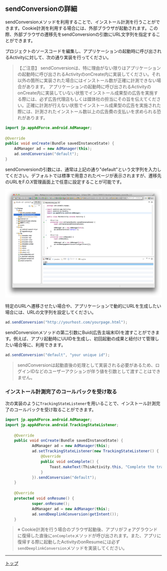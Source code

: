 ## sendConversionの詳細

sendConversionメソッドを利用することで、インストール計測を行うことができます。Cookie計測を利用する場合には、外部ブラウザが起動されます。この際、外部ブラウザの遷移先をsendConversionの引数にURL文字列を指定することができます。

プロジェクトのソースコードを編集し、アプリケーションの起動時に呼び出されるActivityに対して、次の通り実装を行ってください。

> 【ご注意】
sendConversionは、特に理由がない限りはアプリケーションの起動時に呼び出されるActivityのonCreate内に実装してください。それ以外の箇所に実装された場合にはインストール数が正確に計測できない場合があります。
アプリケーションの起動時に呼び出されるActivityのonCreate内に実装していない状態でインストール成果型の広告を実施する際には、必ず広告代理店もしくは媒体社の担当にその旨を伝えてください。正確に計測が行えない状態でインストール成果型の広告を実施された際には、計測されたインストール数以上の広告費の支払いを求められる恐れがあります。


```java
import jp.appAdForce.android.AdManager;

@Override
public void onCreate(Bundle savedInstanceState) {
	AdManager ad = new AdManager(this);
	ad.sendConversion("default");
}
```


sendConversionの引数には、通常は上記の通り"default"という文字列を入力してください。デフォルトでは標準で用意されたページが表示されますが、遷移先のURLをF.O.X管理画面上で任意に設定することが可能です。

![sendConversion01](./img01.png)

特定のURLヘ遷移させたい場合や、アプリケーションで動的にURLを生成したい場合には、URLの文字列を設定してください。

```java
ad.sendConversion("http://yourhost.com/yourpage.html");
```

sendConversionメソッドの第二引数にBuid(広告主端末ID)を渡すことができます。例えば、アプリ起動時にUUIDを生成し、初回起動の成果と紐付けて管理したい場合等に、利用できます。

```java
ad.sendConversion("default", "your unique id");
```
> sendConversionは起動直後の処理として実装される必要があるため、ログインIDなどのユーザーアクションが伴う値を引数として渡すことはできません。

### インストール計測完了のコールバックを受け取る

次の実装のように`TrackingStateListener`を用いることで、インストール計測完了のコールバックを受け取ることができます。

```java
import jp.appAdForce.android.AdManager;
import jp.appAdForce.android.TrackingStateListener;

	@Override
	public void onCreate(Bundle savedInstanceState) {
			AdManager ad = new AdManager(this);
			ad.setTrackingStateListener(new TrackingStateListener() {
				@Override
				public void onComplete() {
					Toast.makeText(ThisActivity.this, "Complete the tracking", Toast.LENGTH_LONG).show();
				}
			}).sendConversion("default");
	}

	@Override
	protected void onResume() {
			super.onResume();
			AdManager ad = new AdManager(this);
			ad.sendDeeplinkConversion(getIntent());
	}
```

> ※ Cookie計測を行う場合のブラウザ起動後、アプリがフォアグラウンドに復帰した直後に`onComplete`メソッドが呼び出されます。また、アプリに復帰する際に起動したActivityのonResumeには必ず`sendDeeplinkConversion`メソッドを実装してください。


---
[トップ](/lang/ja/README.md)
